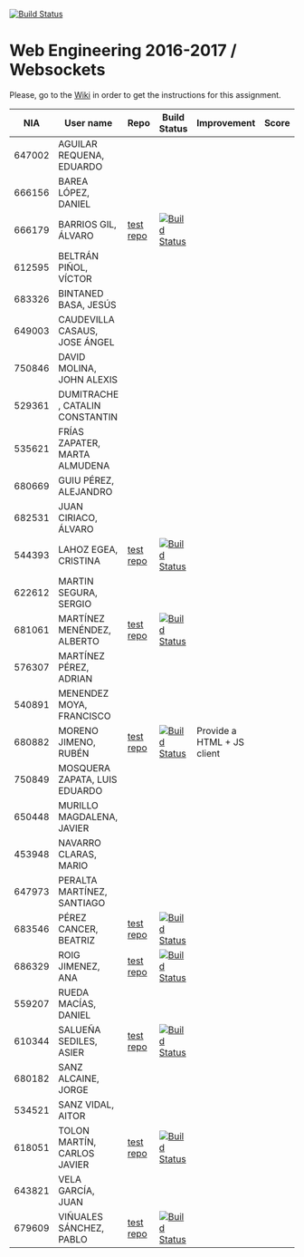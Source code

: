 [![Build Status](https://travis-ci.org/UNIZAR-30246-WebEngineering/lab4-websockets.svg?branch=master)](https://travis-ci.org/UNIZAR-30246-WebEngineering/lab4-websockets)
# Web Engineering 2016-2017 / Websockets
Please, go to the [Wiki](https://github.com/UNIZAR-30246-WebEngineering/lab4-websockets/wiki) in order to get the instructions for this assignment.

NIA    | User name | Repo | Build Status | Improvement | Score
-------|-----------|------|--------------|-------------|--------
647002 | AGUILAR REQUENA, EDUARDO 
666156 | BAREA LÓPEZ, DANIEL 
666179 | BARRIOS GIL, ÁLVARO | [test repo](https://github.com/deerter/lab4-websockets/tree/test) |[![Build Status](https://travis-ci.org/deerter/lab4-websockets.svg?branch=test)](https://travis-ci.org/deerter/lab4-websockets) 
612595 | BELTRÁN PIÑOL, VÍCTOR 
683326 | BINTANED BASA, JESÚS 
649003 | CAUDEVILLA CASAUS, JOSE ÁNGEL
750846 | DAVID MOLINA, JOHN ALEXIS 
529361 | DUMITRACHE , CATALIN  CONSTANTIN 
535621 | FRÍAS ZAPATER, MARTA ALMUDENA
680669 | GUIU PÉREZ, ALEJANDRO 
682531 | JUAN CIRIACO, ÁLVARO 
544393 | LAHOZ EGEA, CRISTINA  | [test repo](https://github.com/cristinalahoz/lab4-websockets/tree/test) | [![Build Status](https://travis-ci.org/cristinalahoz/lab4-websockets.svg?branch=test)](https://travis-ci.org/cristinalahoz/lab4-websockets)
622612 | MARTIN SEGURA, SERGIO  
681061 | MARTÍNEZ MENÉNDEZ, ALBERTO | [test repo](https://github.com/Belberus/lab4-websockets/tree/test) | [![Build Status](https://travis-ci.org/Belberus/lab4-websockets.svg?branch=test)](https://travis-ci.org/Belberus/lab4-websockets) | |
576307 | MARTÍNEZ PÉREZ, ADRIAN 
540891 | MENENDEZ MOYA, FRANCISCO 
680882 | MORENO JIMENO, RUBÉN | [test repo](https://github.com/nebur395/lab4-websockets/tree/test) | [![Build Status](https://travis-ci.org/nebur395/lab4-websockets.svg?branch=test)](https://travis-ci.org/nebur395/lab4-websockets) | Provide a HTML + JS client |
750849 | MOSQUERA ZAPATA, LUIS EDUARDO 
650448 | MURILLO MAGDALENA, JAVIER 
453948 | NAVARRO CLARAS, MARIO 
647973 | PERALTA MARTÍNEZ, SANTIAGO 
683546 | PÉREZ CANCER, BEATRIZ | [test repo](https://github.com/beapc18/lab4-websockets/tree/test) | [![Build Status](https://travis-ci.org/beapc18/lab4-websockets.svg?branch=test)](https://travis-ci.org/beapc18/lab4-websockets)
686329 | ROIG JIMENEZ, ANA | [test repo](https://github.com/anicacortes/lab4-websockets/tree/test) | [![Build Status](https://travis-ci.org/anicacortes/lab4-websockets.svg?branch=test)](https://travis-ci.org/anicacortes/lab4-websockets)
559207 | RUEDA MACÍAS, DANIEL 
610344 | SALUEÑA SEDILES, ASIER | [test repo](https://github.com/asierhandball/lab4-websockets/tree/test) | [![Build Status](https://travis-ci.org/asierhandball/lab4-websockets.svg?branch=test)](https://travis-ci.org/asierhandball/lab4-websockets)
680182 | SANZ ALCAINE, JORGE 
534521 | SANZ VIDAL, AITOR 
618051 | TOLON MARTÍN, CARLOS JAVIER | [test repo](https://github.com/ctolon22/lab4-websockets/tree/test) | [![Build Status](https://travis-ci.org/ctolon22/lab4-websockets.svg?branch=test)](https://travis-ci.org/ctolon22/lab4-websockets) | |
643821 | VELA GARCÍA, JUAN 
679609 | VIÑUALES SÁNCHEZ, PABLO | [test repo](https://github.com/strummerTFIU/lab4-websockets/tree/test) | [![Build Status](https://travis-ci.org/strummerTFIU/lab4-websockets.svg?branch=test)](https://github.com/strummerTFIU/lab4-websockets)

